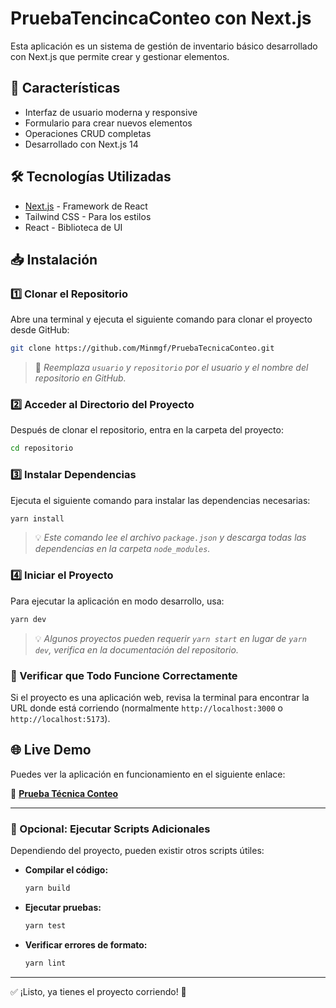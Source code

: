 # PruebaTencincaConteo con Next.js

Esta aplicación es un sistema de gestión de inventario básico desarrollado con Next.js que permite crear y gestionar elementos.

## 📌 Características

- Interfaz de usuario moderna y responsive
- Formulario para crear nuevos elementos
- Operaciones CRUD completas
- Desarrollado con Next.js 14

## 🛠️ Tecnologías Utilizadas

- [Next.js](https://nextjs.org) - Framework de React
- Tailwind CSS - Para los estilos
- React - Biblioteca de UI

## 📥 Instalación

### 1️⃣ Clonar el Repositorio
Abre una terminal y ejecuta el siguiente comando para clonar el proyecto desde GitHub:

```bash
git clone https://github.com/Minmgf/PruebaTecnicaConteo.git
```

> 🔹 *Reemplaza `usuario` y `repositorio` por el usuario y el nombre del repositorio en GitHub.*

### 2️⃣ Acceder al Directorio del Proyecto
Después de clonar el repositorio, entra en la carpeta del proyecto:

```bash
cd repositorio
```

### 3️⃣ Instalar Dependencias
Ejecuta el siguiente comando para instalar las dependencias necesarias:

```bash
yarn install
```

> 💡 *Este comando lee el archivo `package.json` y descarga todas las dependencias en la carpeta `node_modules`.*

### 4️⃣ Iniciar el Proyecto
Para ejecutar la aplicación en modo desarrollo, usa:

```bash
yarn dev
```

> 💡 *Algunos proyectos pueden requerir `yarn start` en lugar de `yarn dev`, verifica en la documentación del repositorio.*

### 🔎 Verificar que Todo Funcione Correctamente
Si el proyecto es una aplicación web, revisa la terminal para encontrar la URL donde está corriendo (normalmente `http://localhost:3000` o `http://localhost:5173`).

## 🌐 Live Demo
Puedes ver la aplicación en funcionamiento en el siguiente enlace:

🔗 **[Prueba Técnica Conteo](https://prueba-tecnica-conteo.vercel.app/)**

---

### 🎯 Opcional: Ejecutar Scripts Adicionales
Dependiendo del proyecto, pueden existir otros scripts útiles:

- **Compilar el código:**  
  ```bash
  yarn build
  ```
- **Ejecutar pruebas:**  
  ```bash
  yarn test
  ```
- **Verificar errores de formato:**  
  ```bash
  yarn lint
  ```

---

✅ ¡Listo, ya tienes el proyecto corriendo! 🚀
